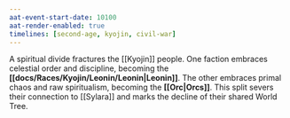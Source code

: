 ```yaml
---
aat-event-start-date: 10100
aat-render-enabled: true
timelines: [second-age, kyojin, civil-war]
---
```


A spiritual divide fractures the [[Kyojin]] people. One faction embraces celestial order and discipline, becoming the **[[docs/Races/Kyojin/Leonin/Leonin|Leonin]]**. The other embraces primal chaos and raw spiritualism, becoming the **[[Orc|Orcs]]**. This split severs their connection to [[Sylara]] and marks the decline of their shared World Tree.
